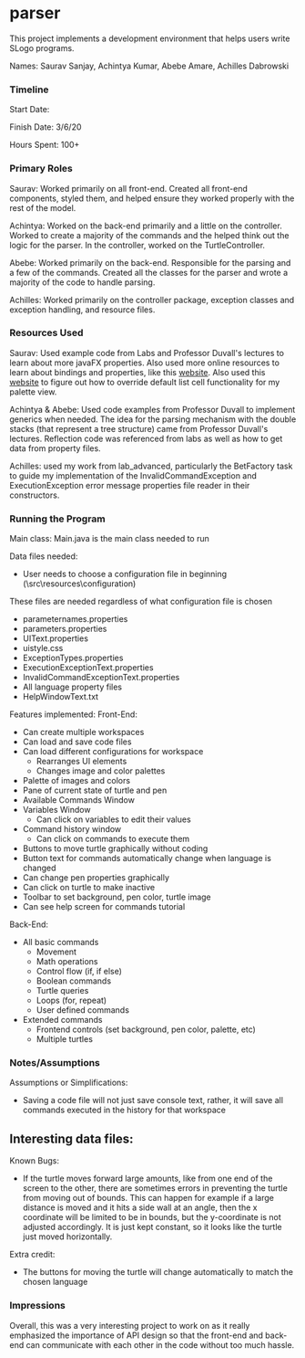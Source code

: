 parser
====

This project implements a development environment that helps users write SLogo programs.

Names: Saurav Sanjay, Achintya Kumar, Abebe Amare, Achilles Dabrowski 


### Timeline

Start Date: 

Finish Date: 3/6/20

Hours Spent: 100+

### Primary Roles
Saurav: Worked primarily on all front-end. Created all front-end components,
styled them, and helped ensure they worked properly with the rest of the model. 

Achintya: Worked on the back-end primarily and a little on the controller. Worked
to create a majority of the commands and the helped think out the logic for the
parser. In the controller, worked on the TurtleController. 

Abebe: Worked primarily on the back-end. Responsible for the parsing and a few
of the commands. Created all the classes for the parser and wrote a majority
of the code to handle parsing.

Achilles: Worked primarily on the controller package, exception classes and exception handling, 
and resource files. 

### Resources Used
Saurav: Used example code from Labs and Professor Duvall's lectures to learn about
more javaFX properties. Also used more online resources to learn about bindings and properties,
like this [website](https://www.dummies.com/programming/java/javafx-binding-properties).
Also used this [website](https://stackoverflow.com/questions/25570803/image-in-javafx-listview) to
figure out how to override default list cell functionality for my palette view. 

Achintya & Abebe: Used code examples from Professor Duvall to implement generics when
needed. The idea for the parsing mechanism with the double stacks (that represent
a tree structure) came from Professor Duvall's lectures. Reflection code was
referenced from labs as well as how to get data from property files. 

Achilles: used my work from lab_advanced, particularly the BetFactory task to guide my implementation
of the InvalidCommandException and ExecutionException error message properties file reader in their 
constructors. 

### Running the Program

Main class: Main.java is the main class needed to run

Data files needed: 
- User needs to choose a configuration file in beginning (\src\resources\configuration\)

These files are needed regardless of what configuration file is chosen
- parameternames.properties
- parameters.properties
- UIText.properties
- uistyle.css
- ExceptionTypes.properties
- ExecutionExceptionText.properties
- InvalidCommandExceptionText.properties
- All language property files
- HelpWindowText.txt

Features implemented:
Front-End:
- Can create multiple workspaces
- Can load and save code files
- Can load different configurations for workspace
    - Rearranges UI elements
    - Changes image and color palettes
- Palette of images and colors 
- Pane of current state of turtle and pen
- Available Commands Window
- Variables Window
    - Can click on variables to edit their values
- Command history window
    - Can click on commands to execute them
- Buttons to move turtle graphically without coding
- Button text for commands automatically change when language is changed
- Can change pen properties graphically
- Can click on turtle to make inactive
- Toolbar to set background, pen color, turtle image
- Can see help screen for commands tutorial

Back-End:
- All basic commands
    - Movement 
    - Math operations
    - Control flow (if, if else)
    - Boolean commands
    - Turtle queries
    - Loops (for, repeat)
    - User defined commands
- Extended commands
    - Frontend controls (set background, pen color, palette, etc)
    - Multiple turtles 

### Notes/Assumptions

Assumptions or Simplifications:
- Saving a code file will not just save console text, rather, it will save all commands
executed in the history for that workspace



Interesting data files:
- 

Known Bugs:
- If the turtle moves forward large amounts, like from one end of the screen to the other,
there are sometimes errors in preventing the turtle from moving out of bounds.
This can happen for example if a large distance is moved and it hits a side wall at an angle,
then the x coordinate will be limited to be in bounds, but the y-coordinate is not adjusted accordingly.
It is just kept constant, so it looks like the turtle just moved horizontally.



Extra credit:
- The buttons for moving the turtle will change automatically to match the chosen language


### Impressions
Overall, this was a very interesting project to work on as it really 
emphasized the importance of API design so that the front-end and back-end can 
communicate with each other in the code without too much hassle.


